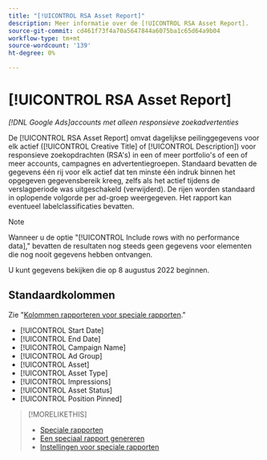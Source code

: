 ```yaml
---
title: "[!UICONTROL RSA Asset Report]"
description: Meer informatie over de [!UICONTROL RSA Asset Report].
source-git-commit: cd461f73f4a70a5647844a6075ba1c65d64a9b04
workflow-type: tm+mt
source-wordcount: '139'
ht-degree: 0%

---
```


# [!UICONTROL RSA Asset Report]

*[!DNL Google Ads]accounts met alleen responsieve zoekadvertenties*

De [!UICONTROL RSA Asset Report] omvat dagelijkse peilinggegevens voor elk actief ([!UICONTROL Creative Title] of [!UICONTROL Description]) voor responsieve zoekopdrachten (RSA&#39;s) in een of meer portfolio&#39;s of een of meer accounts, campagnes en advertentiegroepen. Standaard bevatten de gegevens één rij voor elk actief dat ten minste één indruk binnen het opgegeven gegevensbereik kreeg, zelfs als het actief tijdens de verslagperiode was uitgeschakeld (verwijderd). De rijen worden standaard in oplopende volgorde per ad-groep weergegeven. Het rapport kan eventueel labelclassificaties bevatten.

>[!NOTE]
>
>Wanneer u de optie &quot;[!UICONTROL Include rows with no performance data],&quot; bevatten de resultaten nog steeds geen gegevens voor elementen die nog nooit gegevens hebben ontvangen.

U kunt gegevens bekijken die op 8 augustus 2022 beginnen.<!-- Later: You can view data for the previous 36 months. -->

## Standaardkolommen

Zie &quot;[Kolommen rapporteren voor speciale rapporten](specialty-report-columns.md).&quot;

* [!UICONTROL Start Date]
* [!UICONTROL End Date]
* [!UICONTROL Campaign Name]
* [!UICONTROL Ad Group]
* [!UICONTROL Asset]
* [!UICONTROL Asset Type]
* [!UICONTROL Impressions]
* [!UICONTROL Asset Status]
* [!UICONTROL Position Pinned]

>[!MORELIKETHIS]
>
>* [Speciale rapporten](specialty-report-about.md)
>* [Een speciaal rapport genereren](specialty-report-generate.md)
>* [Instellingen voor speciale rapporten](specialty-report-settings.md)

